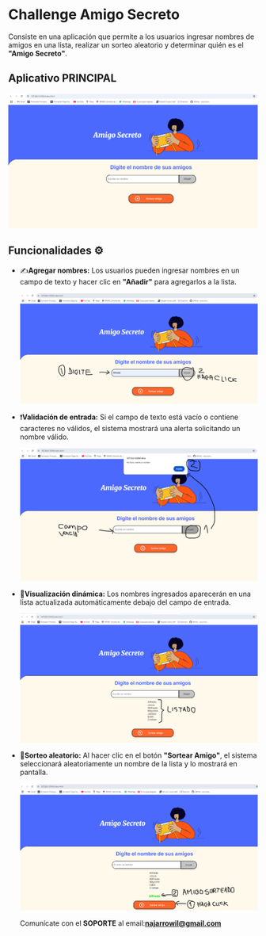 # Challenge Amigo Secreto
Consiste en una aplicación que permite a los usuarios ingresar nombres de amigos en una lista, realizar un sorteo aleatorio y determinar quién es el **"Amigo Secreto"**. 

## Aplicativo PRINCIPAL
![Principal](./assets/readme/1.-principal.png)
## Funcionalidades ⚙️

- ✍️**Agregar nombres:** Los usuarios pueden ingresar nombres en un campo de texto y hacer clic en **"Añadir"** para agregarlos a la lista.

   ![Agregar nombre](./assets/readme/2.-ingrese.png)

- ❗**Validación de entrada:** Si el campo de texto está vacío o contiene caracteres no válidos, el sistema mostrará una alerta solicitando un nombre válido.

   ![Alerta de validación](./assets/readme/3.-valida.png)

- 👀**Visualización dinámica:** Los nombres ingresados aparecerán en una lista actualizada automáticamente debajo del campo de entrada.

   ![Lista de nombres](./assets/readme/4.-listar.png)

- 🎲**Sorteo aleatorio:** Al hacer clic en el botón **"Sortear Amigo"**, el sistema seleccionará aleatoriamente un nombre de la lista y lo mostrará en pantalla.

   ![Resultado sorteo](./assets/readme/5.-sorteado.png)

  Comunícate con el **SOPORTE** al email:**najarrowil@gmail.com**
